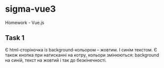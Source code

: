 # sigma-vue3

Homework - Vue.js

## Task 1

Є html-сторіночка із background-кольором – жовтим. І синім текстом. Є також кнопка при натисканні на котру, кольори
змінюються: background на синій, текст на жовтий і так до безкінечності.
